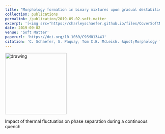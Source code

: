 ```yaml
---
title: "Morphology formation in binary mixtures upon gradual destabilisation"
collection: publications
permalink: /publication/2019-09-02-soft-matter
excerpt: '[<img src="https://charleyschaefer.github.io/files/CoverSoftMatter2019.png" alt="drawing" width="200"/>](https://doi.org/10.1039/C9SM01344J)\  Impact of thermal fluctuatios on phase separation during a continuous quench'
date: 2019-09-02
venue: 'Soft Matter'
paperurl: 'https://doi.org/10.1039/C9SM01344J'
citation: 'C. Schaefer, S. Paquay, Tom C.B. McLeish. &quot;Morphology formation in binary mixtures upon gradual destabilisation.&quot; <i>Soft Matter</i>.    Soft Matter, 15, 8450-8458 (2019)'
---
```


[<img src="https://charleyschaefer.github.io/files/CoverSoftMatter2019.png" alt="drawing" width="200"/>](https://doi.org/10.1039/C9SM01344J)

Impact of thermal fluctuatios on phase separation during a continuous quench

